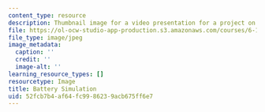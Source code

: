 ```yaml
---
content_type: resource
description: Thumbnail image for a video presentation for a project on multicore programming.
file: https://ol-ocw-studio-app-production.s3.amazonaws.com/courses/6-189-multicore-programming-primer-january-iap-2007/52fcb7b4af64fc9986239acb675ff6e7_p2.jpg
file_type: image/jpeg
image_metadata:
  caption: ''
  credit: ''
  image-alt: ''
learning_resource_types: []
resourcetype: Image
title: Battery Simulation
uid: 52fcb7b4-af64-fc99-8623-9acb675ff6e7
---
```

